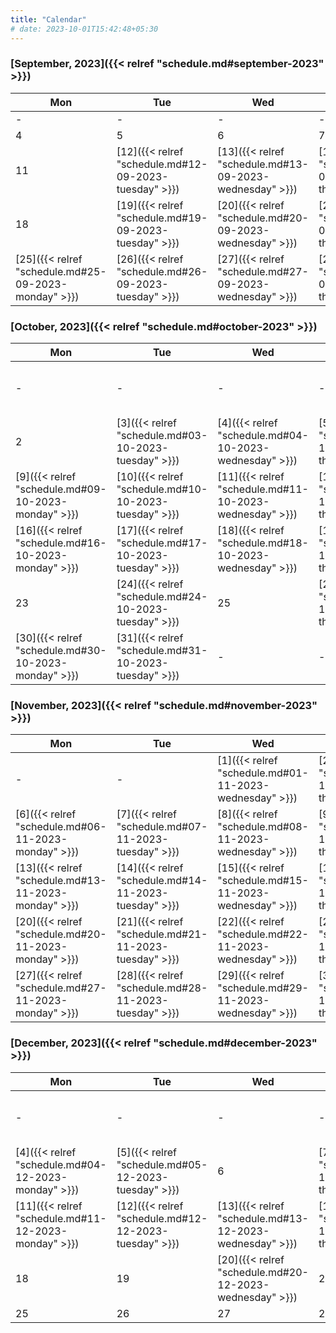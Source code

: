```yaml
---
title: "Calendar"
# date: 2023-10-01T15:42:48+05:30
---
```


### [September, 2023]({{< relref "schedule.md#september-2023" >}})

| Mon | Tue | Wed | Thu | Fri | Sat | Sun |
| --- | --- | --- | --- | --- | --- | --- |
|  - | - | - | - | 1 | 2 | 3 |
|  4 | 5 | 6 | 7 | 8 | 9 | 10 |
|  11 | [12]({{< relref "schedule.md#12-09-2023-tuesday" >}}) | [13]({{< relref "schedule.md#13-09-2023-wednesday" >}}) | [14]({{< relref "schedule.md#14-09-2023-thursday" >}}) | [15]({{< relref "schedule.md#15-09-2023-friday" >}}) | [16]({{< relref "schedule.md#16-09-2023-saturday" >}}) | [17]({{< relref "schedule.md#17-09-2023-sunday" >}}) |
|  18 | [19]({{< relref "schedule.md#19-09-2023-tuesday" >}}) | [20]({{< relref "schedule.md#20-09-2023-wednesday" >}}) | [21]({{< relref "schedule.md#21-09-2023-thursday" >}}) | [22]({{< relref "schedule.md#22-09-2023-friday" >}}) | [23]({{< relref "schedule.md#23-09-2023-saturday" >}}) | 24 |
|  [25]({{< relref "schedule.md#25-09-2023-monday" >}}) | [26]({{< relref "schedule.md#26-09-2023-tuesday" >}}) | [27]({{< relref "schedule.md#27-09-2023-wednesday" >}}) | [28]({{< relref "schedule.md#28-09-2023-thursday" >}}) | 29 | [30]({{< relref "schedule.md#30-09-2023-saturday" >}}) | - |

### [October, 2023]({{< relref "schedule.md#october-2023" >}})

| Mon | Tue | Wed | Thu | Fri | Sat | Sun |
| --- | --- | --- | --- | --- | --- | --- |
|  - | - | - | - | - | - | [1]({{< relref "schedule.md#01-10-2023-sunday" >}}) |
|  2 | [3]({{< relref "schedule.md#03-10-2023-tuesday" >}}) | [4]({{< relref "schedule.md#04-10-2023-wednesday" >}}) | [5]({{< relref "schedule.md#05-10-2023-thursday" >}}) | [6]({{< relref "schedule.md#06-10-2023-friday" >}}) | [7]({{< relref "schedule.md#07-10-2023-saturday" >}}) | 8 |
|  [9]({{< relref "schedule.md#09-10-2023-monday" >}}) | [10]({{< relref "schedule.md#10-10-2023-tuesday" >}}) | [11]({{< relref "schedule.md#11-10-2023-wednesday" >}}) | [12]({{< relref "schedule.md#12-10-2023-thursday" >}}) | [13]({{< relref "schedule.md#13-10-2023-friday" >}}) | [14]({{< relref "schedule.md#14-10-2023-saturday" >}}) | 15 |
|  [16]({{< relref "schedule.md#16-10-2023-monday" >}}) | [17]({{< relref "schedule.md#17-10-2023-tuesday" >}}) | [18]({{< relref "schedule.md#18-10-2023-wednesday" >}}) | [19]({{< relref "schedule.md#19-10-2023-thursday" >}}) | [20]({{< relref "schedule.md#20-10-2023-friday" >}}) | 21 | [22]({{< relref "schedule.md#22-10-2023-sunday" >}}) |
|  23 | [24]({{< relref "schedule.md#24-10-2023-tuesday" >}}) | 25 | [26]({{< relref "schedule.md#26-10-2023-thursday" >}}) | [27]({{< relref "schedule.md#27-10-2023-friday" >}}) | 28 | [29]({{< relref "schedule.md#29-10-2023-sunday" >}}) |
|  [30]({{< relref "schedule.md#30-10-2023-monday" >}}) | [31]({{< relref "schedule.md#31-10-2023-tuesday" >}}) | - | - | - | - | - |

### [November, 2023]({{< relref "schedule.md#november-2023" >}})

| Mon | Tue | Wed | Thu | Fri | Sat | Sun |
| --- | --- | --- | --- | --- | --- | --- |
|  - | - | [1]({{< relref "schedule.md#01-11-2023-wednesday" >}}) | [2]({{< relref "schedule.md#02-11-2023-thursday" >}}) | [3]({{< relref "schedule.md#03-11-2023-friday" >}}) | [4]({{< relref "schedule.md#04-11-2023-saturday" >}}) | [5]({{< relref "schedule.md#05-11-2023-sunday" >}}) |
|  [6]({{< relref "schedule.md#06-11-2023-monday" >}}) | [7]({{< relref "schedule.md#07-11-2023-tuesday" >}}) | [8]({{< relref "schedule.md#08-11-2023-wednesday" >}}) | [9]({{< relref "schedule.md#09-11-2023-thursday" >}}) | [10]({{< relref "schedule.md#10-11-2023-friday" >}}) | [11]({{< relref "schedule.md#11-11-2023-saturday" >}}) | 12 |
|  [13]({{< relref "schedule.md#13-11-2023-monday" >}}) | [14]({{< relref "schedule.md#14-11-2023-tuesday" >}}) | [15]({{< relref "schedule.md#15-11-2023-wednesday" >}}) | [16]({{< relref "schedule.md#16-11-2023-thursday" >}}) | [17]({{< relref "schedule.md#17-11-2023-friday" >}}) | [18]({{< relref "schedule.md#18-11-2023-saturday" >}}) | 19 |
|  [20]({{< relref "schedule.md#20-11-2023-monday" >}}) | [21]({{< relref "schedule.md#21-11-2023-tuesday" >}}) | [22]({{< relref "schedule.md#22-11-2023-wednesday" >}}) | [23]({{< relref "schedule.md#23-11-2023-thursday" >}}) | 24 | [25]({{< relref "schedule.md#25-11-2023-saturday" >}}) | 26 |
|  [27]({{< relref "schedule.md#27-11-2023-monday" >}}) | [28]({{< relref "schedule.md#28-11-2023-tuesday" >}}) | [29]({{< relref "schedule.md#29-11-2023-wednesday" >}}) | [30]({{< relref "schedule.md#30-11-2023-thursday" >}}) | - | - | - |

### [December, 2023]({{< relref "schedule.md#december-2023" >}})

| Mon | Tue | Wed | Thu | Fri | Sat | Sun |
| --- | --- | --- | --- | --- | --- | --- |
|  - | - | - | - | [1]({{< relref "schedule.md#01-12-2023-friday" >}}) | [2]({{< relref "schedule.md#02-12-2023-saturday" >}}) | [3]({{< relref "schedule.md#03-12-2023-sunday" >}}) |
|  [4]({{< relref "schedule.md#04-12-2023-monday" >}}) | [5]({{< relref "schedule.md#05-12-2023-tuesday" >}}) | 6 | [7]({{< relref "schedule.md#07-12-2023-thursday" >}}) | 8 | 9 | 10 |
|  [11]({{< relref "schedule.md#11-12-2023-monday" >}}) | [12]({{< relref "schedule.md#12-12-2023-tuesday" >}}) | [13]({{< relref "schedule.md#13-12-2023-wednesday" >}}) | [14]({{< relref "schedule.md#14-12-2023-thursday" >}}) | 15 | 16 | 17 |
|  18 | 19 | [20]({{< relref "schedule.md#20-12-2023-wednesday" >}}) | 21 | 22 | 23 | 24 |
|  25 | 26 | 27 | 28 | 29 | 30 | 31 |
